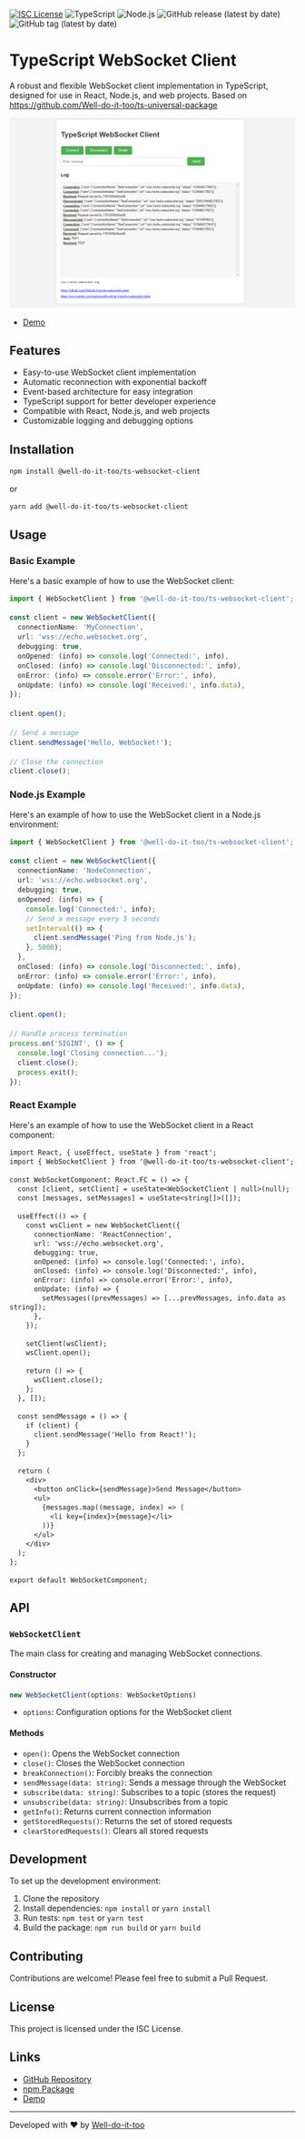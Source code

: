 [![ISC License](http://img.shields.io/badge/license-ISC-blue.svg)](http://copyfree.org)
![TypeScript](https://img.shields.io/badge/TypeScript-5.5.3-blue?logo=typescript&v=1722511903)
![Node.js](https://img.shields.io/badge/Node.js-%3E%3D20-green?logo=node.js&v=1722511903)
![GitHub release (latest by date)](https://img.shields.io/github/v/release/Well-do-it-too/ts-websocket-client?v=1722420610)
![GitHub tag (latest by date)](https://img.shields.io/github/v/tag/Well-do-it-too/ts-websocket-client?sort=semver&style=flat&logo=git&logoColor=white&label=Latest%20Version&color=blue&v=1722511903)

# TypeScript WebSocket Client

A robust and flexible WebSocket client implementation in TypeScript, designed for use in React, Node.js, and web projects.
Based on https://github.com/Well-do-it-too/ts-universal-package

![TypeScript WebSocket Client Logo](./assets/example.png)

- [Demo](https://well-do-it-too.github.io/ts-websocket-client/)

## Features

- Easy-to-use WebSocket client implementation
- Automatic reconnection with exponential backoff
- Event-based architecture for easy integration
- TypeScript support for better developer experience
- Compatible with React, Node.js, and web projects
- Customizable logging and debugging options

## Installation

```bash
npm install @well-do-it-too/ts-websocket-client
```

or

```bash
yarn add @well-do-it-too/ts-websocket-client
```

## Usage

### Basic Example

Here's a basic example of how to use the WebSocket client:

```typescript
import { WebSocketClient } from '@well-do-it-too/ts-websocket-client';

const client = new WebSocketClient({
  connectionName: 'MyConnection',
  url: 'wss://echo.websocket.org',
  debugging: true,
  onOpened: (info) => console.log('Connected:', info),
  onClosed: (info) => console.log('Disconnected:', info),
  onError: (info) => console.error('Error:', info),
  onUpdate: (info) => console.log('Received:', info.data),
});

client.open();

// Send a message
client.sendMessage('Hello, WebSocket!');

// Close the connection
client.close();
```

### Node.js Example

Here's an example of how to use the WebSocket client in a Node.js environment:

```typescript
import { WebSocketClient } from '@well-do-it-too/ts-websocket-client';

const client = new WebSocketClient({
  connectionName: 'NodeConnection',
  url: 'wss://echo.websocket.org',
  debugging: true,
  onOpened: (info) => {
    console.log('Connected:', info);
    // Send a message every 5 seconds
    setInterval(() => {
      client.sendMessage('Ping from Node.js');
    }, 5000);
  },
  onClosed: (info) => console.log('Disconnected:', info),
  onError: (info) => console.error('Error:', info),
  onUpdate: (info) => console.log('Received:', info.data),
});

client.open();

// Handle process termination
process.on('SIGINT', () => {
  console.log('Closing connection...');
  client.close();
  process.exit();
});
```

### React Example

Here's an example of how to use the WebSocket client in a React component:

```tsx
import React, { useEffect, useState } from 'react';
import { WebSocketClient } from '@well-do-it-too/ts-websocket-client';

const WebSocketComponent: React.FC = () => {
  const [client, setClient] = useState<WebSocketClient | null>(null);
  const [messages, setMessages] = useState<string[]>([]);

  useEffect(() => {
    const wsClient = new WebSocketClient({
      connectionName: 'ReactConnection',
      url: 'wss://echo.websocket.org',
      debugging: true,
      onOpened: (info) => console.log('Connected:', info),
      onClosed: (info) => console.log('Disconnected:', info),
      onError: (info) => console.error('Error:', info),
      onUpdate: (info) => {
        setMessages((prevMessages) => [...prevMessages, info.data as string]);
      },
    });

    setClient(wsClient);
    wsClient.open();

    return () => {
      wsClient.close();
    };
  }, []);

  const sendMessage = () => {
    if (client) {
      client.sendMessage('Hello from React!');
    }
  };

  return (
    <div>
      <button onClick={sendMessage}>Send Message</button>
      <ul>
        {messages.map((message, index) => (
          <li key={index}>{message}</li>
        ))}
      </ul>
    </div>
  );
};

export default WebSocketComponent;
```

## API

### `WebSocketClient`

The main class for creating and managing WebSocket connections.

#### Constructor

```typescript
new WebSocketClient(options: WebSocketOptions)
```

- `options`: Configuration options for the WebSocket client

#### Methods

- `open()`: Opens the WebSocket connection
- `close()`: Closes the WebSocket connection
- `breakConnection()`: Forcibly breaks the connection
- `sendMessage(data: string)`: Sends a message through the WebSocket
- `subscribe(data: string)`: Subscribes to a topic (stores the request)
- `unsubscribe(data: string)`: Unsubscribes from a topic
- `getInfo()`: Returns current connection information
- `getStoredRequests()`: Returns the set of stored requests
- `clearStoredRequests()`: Clears all stored requests

## Development

To set up the development environment:

1. Clone the repository
2. Install dependencies: `npm install` or `yarn install`
3. Run tests: `npm test` or `yarn test`
4. Build the package: `npm run build` or `yarn build`

## Contributing

Contributions are welcome! Please feel free to submit a Pull Request.

## License

This project is licensed under the ISC License.

## Links

- [GitHub Repository](https://github.com/Well-do-it-too/ts-websocket-client)
- [npm Package](https://www.npmjs.com/package/@well-do-it-too/ts-websocket-client)
- [Demo](https://well-do-it-too.github.io/ts-websocket-client/)

---

Developed with ❤️ by [Well-do-it-too](https://github.com/Well-do-it-too)
